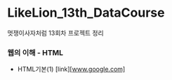 # LikeLion_13th_DataCourse
멋쟁이사자처럼 13회차 프로젝트 정리


### 웹의 이해 -  HTML
 - HTML기본(1)
  [link][www.google.com]

